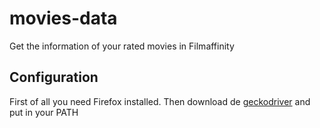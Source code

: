 # movies-data
Get the information of your rated movies in Filmaffinity

## Configuration
First of all you need Firefox installed.
Then download de [geckodriver](https://github.com/mozilla/geckodriver/releases) and put in your PATH
